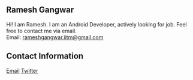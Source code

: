 ## Ramesh Gangwar
Hi! I am Ramesh. I am an Android Developer, actively looking for job. Feel free to contact me via email.                 
Email:  rameshgangwar.iitm@gmail.com

## Contact Information
[Email](rameshgangwar.iitm@gmail.com)
[Twitter](https://twitter.com/misguidedchap)
